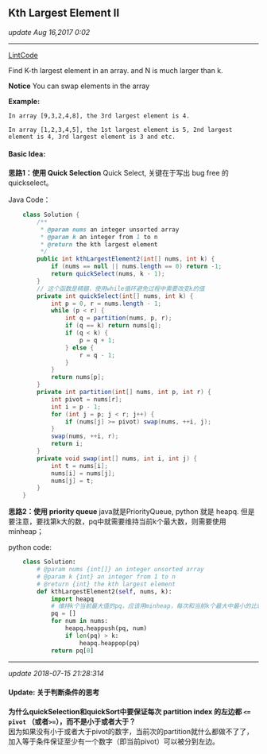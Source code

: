## Kth Largest Element II
_update Aug 16,2017  0:02_

---
[LintCode](http://www.lintcode.com/en/problem/kth-largest-element-ii/)

Find K-th largest element in an array. and N is much larger than k.

**Notice**
You can swap elements in the array

**Example:**

    In array [9,3,2,4,8], the 3rd largest element is 4.

    In array [1,2,3,4,5], the 1st largest element is 5, 2nd largest element is 4, 3rd largest element is 3 and etc.

#### Basic Idea:
**思路1：使用 Quick Selection**
Quick Select, 关键在于写出 bug free 的 quickselect。

Java Code：
```java
    class Solution {
        /**
         * @param nums an integer unsorted array
         * @param k an integer from 1 to n
         * @return the kth largest element
         */
        public int kthLargestElement2(int[] nums, int k) {
            if (nums == null || nums.length == 0) return -1;
            return quickSelect(nums, k - 1);
        }
        // 这个函数是精髓，使用while循环避免过程中需要改变k的值
        private int quickSelect(int[] nums, int k) {
            int p = 0, r = nums.length - 1;
            while (p < r) {
                int q = partition(nums, p, r);
                if (q == k) return nums[q];
                if (q < k) {
                    p = q + 1;
                } else {
                    r = q - 1;
                }
            }
            return nums[p];
        }
        private int partition(int[] nums, int p, int r) {
            int pivot = nums[r];
            int i = p - 1;
            for (int j = p; j < r; j++) {
                if (nums[j] >= pivot) swap(nums, ++i, j);
            }
            swap(nums, ++i, r);
            return i;
        }
        private void swap(int[] nums, int i, int j) {
            int t = nums[i];
            nums[i] = nums[j];
            nums[j] = t;
        }
    }
```
**思路2：使用 priority queue**
java就是PriorityQueue, python 就是 heapq.
但是要注意，要找第k大的数，pq中就需要维持当前k个最大数，则需要使用minheap；

python code:
```python
    class Solution:
        # @param nums {int[]} an integer unsorted array
        # @param k {int} an integer from 1 to n
        # @return {int} the kth largest element
        def kthLargestElement2(self, nums, k):
            import heapq
            # 维持k个当前最大值的pq，应该用minheap，每次和当前k个最大中最小的比较
            pq = []
            for num in nums:
                heapq.heappush(pq, num)
                if len(pq) > k:
                    heapq.heappop(pq)
            return pq[0]  
```

---
_update 2018-07-15 21:28:314_

#### Update: 关于判断条件的思考
**为什么quickSelection和quickSort中要保证每次 partition index 的左边都 `<= pivot` （或者`>=`），而不是小于或者大于？**   
因为如果没有小于或者大于pivot的数字，当前次的partition就什么都做不了了，加入等于条件保证至少有一个数字（即当前pivot）可以被分到左边。
